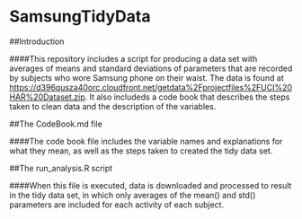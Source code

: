 # SamsungTidyData

##Introduction

####This repository includes a script for producing a data set with averages of means and standard deviations of parameters that are recorded by subjects who wore Samsung phone on their waist.  The data is found at https://d396qusza40orc.cloudfront.net/getdata%2Fprojectfiles%2FUCI%20HAR%20Dataset.zip.  It also includeds a code book that describes the steps taken to clean data and the description of the variables.

##The CodeBook.md file

####The code book file includes the variable names and explanations for what they mean, as well as the steps taken to created the tidy data set.

##The run_analysis.R script

####When this file is executed, data is downloaded and processed to result in the tidy data set, in which only averages of the mean() and std() parameters are included for each activity of each subject.
